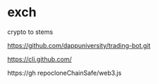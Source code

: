# exch
crypto to stems

https://github.com/dappuniversity/trading-bot.git

https://cli.github.com/
 
 https://gh repocloneChainSafe/web3.js

